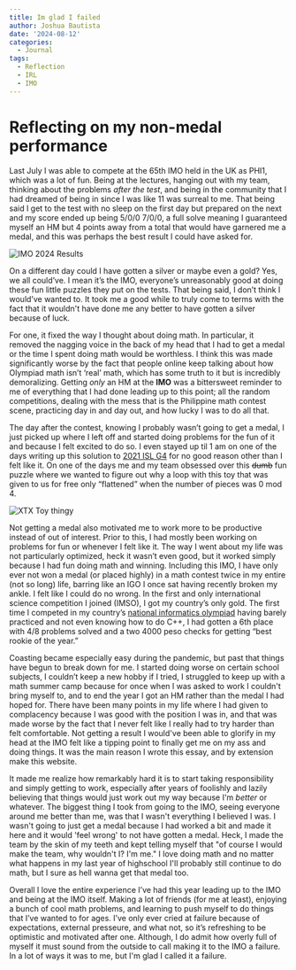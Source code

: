 ```yaml
---
title: Im glad I failed
author: Joshua Bautista
date: '2024-08-12'
categories:
  - Journal
tags:
  - Reflection
  - IRL
  - IMO
---
```


# Reflecting on my non-medal performance

Last July I was able to compete at the 65th IMO held in the UK as PHI1, which was a lot of fun. Being at the lectures, hanging out with my team, thinking about the problems *after the test*, and being in the community that I had dreamed of being in since I was like 11 was surreal to me. That being said I get to the test with no sleep on the first day but prepared on the next and my score ended up being 5/0/0 7/0/0, a full solve meaning I guaranteed myself an HM but 4 points away from a total that would have garnered me a medal, and this was perhaps the best result I could have asked for.

![IMO 2024 Results](/IMO2024.png)

On a different day could I have gotten a silver or maybe even a gold? Yes, we all could’ve. I mean it’s the IMO, everyone’s unreasonably good at doing these fun little puzzles they put on the tests. That being said, I don’t think I would’ve wanted to. It took me a good while to truly come to terms with the fact that it wouldn't have done me any better to have gotten a silver because of luck. 

For one, it fixed the way I thought about doing math. In particular, it removed the nagging voice in the back of my head that I had to get a medal or the time I spent doing math would be worthless. I think this was made significantly worse by the fact that people online keep talking about how Olympiad math isn’t ‘real’ math, which has some truth to it but is incredibly demoralizing. Getting *only* an HM at the **IMO** was a bittersweet reminder to me of everything that I had done leading up to this point; all the random competitions, dealing with the mess that is the Philippine math contest scene, practicing day in and day out, and how lucky I was to do all that.

The day after the contest, knowing I probably wasn’t going to get a medal, I just picked up where I left off and started doing problems for the fun of it and because I felt excited to do so. I even stayed up til 1 am on one of the days writing up this solution to [2021 ISL G4](https://drive.google.com/file/d/1jHVTUZ4htq4GztjaRCRu0I2N7vMwvP51/view?usp=sharing) for no good reason other than I felt like it. On one of the days me and my team obsessed over this ~~dumb~~ fun puzzle where we wanted to figure out why a loop with this toy that was given to us for free only “flattened” when the number of pieces was 0 mod 4.

![XTX Toy thingy](/XTXToy.jpg)

Not getting a medal also motivated me to work more to be productive instead of out of interest. Prior to this, I had mostly been working on problems for fun or whenever I felt like it. The way I went about my life was not particularly optimized, heck it wasn’t even good, but it worked simply because I had fun doing math and winning. Including this IMO, I have only ever not won a medal (or placed highly) in a math contest twice in my entire (not so long) life, barring like an IGO I once sat having recently broken my ankle. I felt like I could do no wrong. In the first and only international science competition I joined (IMSO), I got my country’s only gold. The first time I competed in my country’s [national informatics olympiad](https://noi.ph/2024-national-finals/) having barely practiced and not even knowing how to do C++, I had gotten a 6th place with 4/8 problems solved and a two 4000 peso checks for getting “best rookie of the year.”

Coasting became especially easy during the pandemic, but past that things have begun to break down for me. I started doing worse on certain school subjects, I couldn’t keep a new hobby if I tried, I struggled to keep up with a math summer camp because for once when I was asked to work I couldn't bring myself to, and to end the year I got an HM rather than the medal I had hoped for. There have been many points in my life where I had given to complacency because I was good with the position I was in, and that was made worse by the fact that I never felt like I really had to try harder than felt comfortable. Not getting a result I would've been able to glorify in my head at the IMO felt like a tipping point to finally get me on my ass and doing things. It was the main reason I wrote this essay, and by extension make this website. 

It made me realize how remarkably hard it is to start taking responsibility and simply getting to work, especially after years of foolishly and lazily believing that things would just work out my way because I'm *better* or whatever. The biggest thing I took from going to the IMO, seeing everyone around me better than me, was that I wasn't everything I believed I was. I wasn't going to just get a medal because I had worked a bit and made it here and it would 'feel wrong' to not have gotten a medal. Heck, I made the team by the skin of my teeth and kept telling myself that "of course I would make the team, why wouldn't I? I'm me." I love doing math and no matter what happens in my last year of highschool I'll probably still continue to do math, but I sure as hell wanna get that medal too. 

Overall I love the entire experience I’ve had this year leading up to the IMO and being at the IMO itself. Making a lot of friends (for me at least), enjoying a bunch of cool math problems, and learning to push myself to do things that I’ve wanted to for ages. I’ve only ever cried at failure because of expectations, external presseure, and what not, so it’s refreshing to be optimistic and motivated after one. Although, I do admit how overly full of myself it must sound from the outside to call making it to the IMO a failure. In a lot of ways it was to me, but I'm glad I called it a failure.

